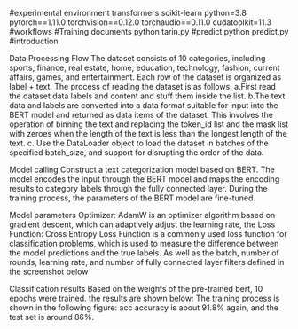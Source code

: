 #experimental environment transformers scikit-learn python=3.8 pytorch==1.11.0 torchvision==0.12.0 torchaudio==0.11.0 cudatoolkit=11.3 #workflows #Training documents python tarin.py #predict python predict.py #introduction

Data Processing Flow The dataset consists of 10 categories, including sports, finance, real estate, home, education, technology, fashion, current affairs, games, and entertainment. Each row of the dataset is organized as label + text. The process of reading the dataset is as follows: a.First read the dataset data labels and content and stuff them inside the list. b.The text data and labels are converted into a data format suitable for input into the BERT model and returned as data items of the dataset. This involves the operation of binning the text and replacing the token_id list and the mask list with zeroes when the length of the text is less than the longest length of the text. c. Use the DataLoader object to load the dataset in batches of the specified batch_size, and support for disrupting the order of the data.

Model calling Construct a text categorization model based on BERT. The model encodes the input through the BERT model and maps the encoding results to category labels through the fully connected layer. During the training process, the parameters of the BERT model are fine-tuned.

Model parameters Optimizer: AdamW is an optimizer algorithm based on gradient descent, which can adaptively adjust the learning rate, the Loss Function: Cross Entropy Loss Function is a commonly used loss function for classification problems, which is used to measure the difference between the model predictions and the true labels. As well as the batch, number of rounds, learning rate, and number of fully connected layer filters defined in the screenshot below

Classification results Based on the weights of the pre-trained bert, 10 epochs were trained. the results are shown below: The training process is shown in the following figure: acc accuracy is about 91.8% again, and the test set is around 86%.
